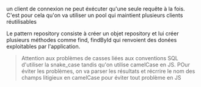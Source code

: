 

un client de connexion ne peut éxécuter qu'une seule requête à la fois. C'est pour cela qu'on va utiliser un pool qui maintient plusieurs clients  réutilisables


Le pattern repository consiste à créer un objet repository et lui créer plusieurs méthodes comme find, findById qui renvoient des donées exploitables par l'application.


> Attention aux problèmes de casses liées aux conventions SQL d'utiliser la snake_case tandis qu'on utilise camelCase en JS. POur éviter les problèmes, on va parser les résultats et récrrire le nom des champs litigieux en camelCase pour éviter tout problème en JS